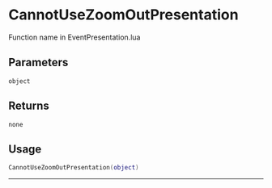 # CannotUseZoomOutPresentation
Function name in EventPresentation.lua
## Parameters
`object`
## Returns
`none`
## Usage
```lua
CannotUseZoomOutPresentation(object)
```
---
